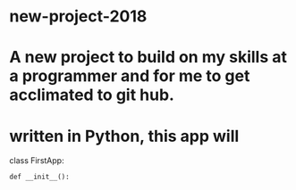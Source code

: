 # new-project-2018
# A new project to build on my skills at a programmer and for me to get acclimated to git hub.
# written in Python, this app will 

class FirstApp:
 
    def __init__():
       
